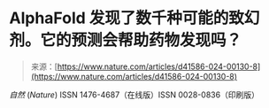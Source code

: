 <!--yml

category: 未分类

date: 2024-05-27 14:56:47

-->

# AlphaFold 发现了数千种可能的致幻剂。它的预测会帮助药物发现吗？

> 来源：[https://www.nature.com/articles/d41586-024-00130-8](https://www.nature.com/articles/d41586-024-00130-8)

*自然* (*Nature*) ISSN 1476-4687（在线版）ISSN 0028-0836（印刷版）
